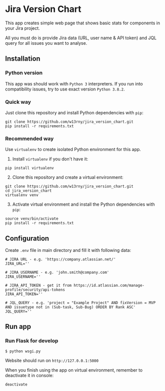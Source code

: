 # Jira Version Chart

This app creates simple web page that shows basic stats for components in your Jira project.

All you must do is provide Jira data (URL, user name & API token) and JQL query for all issues you want to analyse.

## Installation

### Python version

This app was should work with `Python 3` interpreters. If you run into compatibility issues, try to use exact
version `Python 3.8.2`.

### Quick way

Just clone this repository and install Python dependencies with `pip`:

```
git clone https://github.com/w13rny/jira_version_chart.git
pip install -r requirements.txt
```

### Recommended way

Use `virtualenv` to create isolated Python environment for this app.

1. Install `virtualenv` if you don't have it:

```
pip install virtualenv
```

2. Clone this repository and create a virtual environment:

```
git clone https://github.com/w13rny/jira_version_chart.git
cd jira_version_chart
virtualenv venv
```

3. Activate virtual environment and install the Python dependencies with `pip`:

```
source venv/bin/activate
pip install -r requirements.txt
```

## Configuration

Create `.env` file in main directory and fill it with following data:

```
# JIRA URL - e.g. 'https://company.atlassian.net/'
JIRA_URL=''

# JIRA_USERNAME - e.g. 'john.smith@company.com'
JIRA_USERNAME=''

# JIRA_API_TOKEN - get it from https://id.atlassian.com/manage-profile/security/api-tokens
JIRA_API_TOKEN=''

# JQL_QUERY - e.g. 'project = "Example Project" AND fixVersion = MVP AND issuetype not in (Sub-task, Sub-Bug) ORDER BY Rank ASC'
JQL_QUERY=''
```

## Run app

### Run Flask for develop

```
$ python wsgi.py
```

Website should run on `http://127.0.0.1:5000`

When you finish using the app on virtual environment, remember to deactivate it in console:

```
deactivate
```